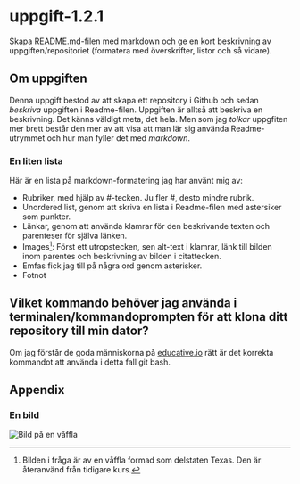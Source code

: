 # uppgift-1.2.1

Skapa README.md-filen med markdown och ge en kort beskrivning av uppgiften/repositoriet (formatera med överskrifter, listor och så vidare).

## Om uppgiften
Denna uppgift bestod av att skapa ett repository i Github och sedan *beskriva* uppgiften i Readme-filen. Uppgiften är alltså att beskriva en beskrivning. Det känns väldigt meta, det hela. Men som jag *tolkar* uppgfiten mer brett består den mer av att visa att man lär sig använda Readme-utrymmet och hur man fyller det med *markdown*.

### En liten lista
Här är en lista på markdown-formatering jag har använt mig av:
* Rubriker, med hjälp av #-tecken. Ju fler #, desto mindre rubrik.
* Unordered list, genom att skriva en lista i Readme-filen med astersiker som punkter.
* Länkar, genom att använda klamrar för den beskrivande texten och parenteser för själva länken.
* Images[^1]: Först ett utropstecken, sen alt-text i klamrar, länk till bilden inom parentes och beskrivning av bilden i citattecken.
* Emfas fick jag till på några ord genom asterisker.
* Fotnot


## Vilket kommando behöver jag använda i terminalen/kommandoprompten för att klona ditt repository till min dator?
Om jag förstår de goda människorna på [educative.io](https://www.educative.io/answers/how-to-clone-a-git-repository-using-the-command-line) rätt är det korrekta kommandot att använda i detta fall git bash.

## Appendix

### En bild 
![Bild på en våffla](https://studenter.miun.se/~emfo2200/GTWM2/images/frilaggning02.png "En våffla")

[^1]: Bilden i fråga är av en våffla formad som delstaten Texas. Den är återanvänd från tidigare kurs.
